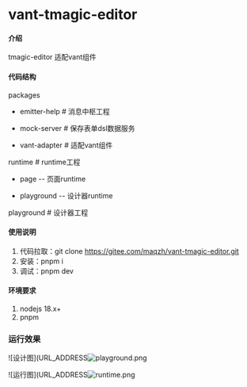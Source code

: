 # vant-tmagic-editor

#### 介绍
tmagic-editor 适配vant组件

#### 代码结构
packages

 - emitter-help # 消息中枢工程

 - mock-server # 保存表单dsl数据服务

 - vant-adapter # 适配vant组件

runtime # runtime工程

 - page -- 页面runtime

 - playground -- 设计器runtime

playground # 设计器工程

#### 使用说明

1.  代码拉取：git clone https://gitee.com/maqzh/vant-tmagic-editor.git
2.  安装：pnpm i
3.  调试：pnpm dev

#### 环境要求

1.  nodejs 18.x+
2.  pnpm

### 运行效果

![设计图](URL_ADDRESS![playground.png](https://gitee.com/maqzh/vant-tmagic-editor/raw/master/images/playground.png)

![运行图](URL_ADDRESS![runtime.png](https://gitee.com/maqzh/vant-tmagic-editor/raw/master/images/runtime.png)
